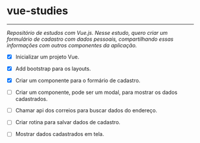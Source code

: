 # vue-studies

---

_Repositório de estudos com Vue.js. Nesse estudo, quero criar um formulário de cadastro com dados pessoais, compartilhando essas informações com outros componentes da aplicação._

- [x] Inicializar um projeto Vue.

- [x] Add bootstrap para os layouts.

- [x] Criar um componente para o formário de cadastro.

- [ ] Criar um componente, pode ser um modal, para mostrar os dados cadastrados.

- [ ] Chamar api dos correios para buscar dados do endereço.

- [ ] Criar rotina para salvar dados de cadastro.

- [ ] Mostrar dados cadastrados em tela.
